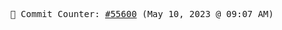 <p align="center">
    <samp>
        📮 Commit Counter: <a href="https://github.com/Javascript-void0/Javascript-void0/commits/main">#55600</a> (May 10, 2023 @ 09:07 AM)
    </samp>
</p>